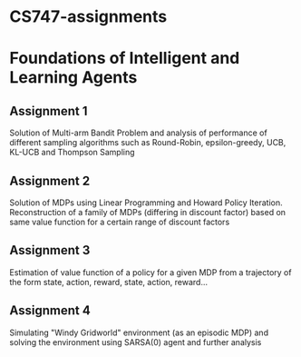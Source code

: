 # CS747-assignments
# Foundations of Intelligent and Learning Agents

## Assignment 1

Solution of Multi-arm Bandit Problem and analysis of performance of different sampling algorithms such as Round-Robin, epsilon-greedy, UCB, KL-UCB and Thompson Sampling

## Assignment 2

Solution of MDPs using Linear Programming and Howard Policy Iteration. Reconstruction of a family of MDPs (differing in discount factor) based on same value function for a certain range of discount factors

## Assignment 3

Estimation of value function of a policy for a given MDP from a trajectory of the form state, action, reward, state, action, reward...

## Assignment 4

Simulating "Windy Gridworld" environment (as an episodic MDP) and solving the environment using SARSA(0) agent and further analysis
